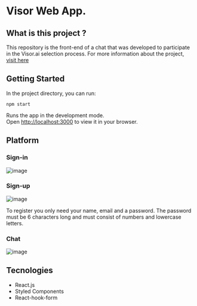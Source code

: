 # Visor Web App.

## What is this project ?

This repository is the front-end of a chat that was developed to participate in the Visor.ai selection process. For more information about the project, [visit here](https://github.com/JeffersonGibin/visor-challenge)


## Getting Started

In the project directory, you can run:

```shell
npm start
```

Runs the app in the development mode.\
Open [http://localhost:3000](http://localhost:3000) to view it in your browser.


## Platform

### Sign-in

![image](https://user-images.githubusercontent.com/6215779/227002963-db455c08-83ce-44e5-b79b-894646d7031c.png)

### Sign-up

![image](https://user-images.githubusercontent.com/6215779/227003233-5bbb9f42-12f6-4e35-897c-4cd887e1b596.png)


To register you only need your name, email and a password. The password must be 6 characters long and must consist of numbers and lowercase letters.


### Chat

![image](https://user-images.githubusercontent.com/6215779/227083757-3cea1fcc-1d73-41f4-b5f2-5f01d54e19c4.png)


## Tecnologies
- React.js
- Styled Components
- React-hook-form
